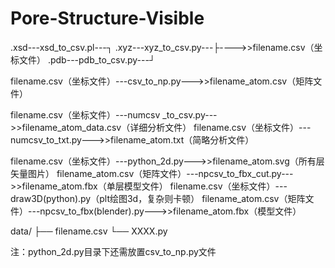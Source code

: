 # Pore-Structure-Visible


.xsd---xsd_to_csv.pl---┐
.xyz---xyz_to_csv.py---├---->>filename.csv（坐标文件）
.pdb---pdb_to_csv.py---┘

filename.csv（坐标文件）---csv_to_np.py--->>filename_atom.csv（矩阵文件）

filename.csv（坐标文件）---numcsv _to_csv.py--->>filename_atom_data.csv（详细分析文件）
filename.csv（坐标文件）---numcsv_to_txt.py--->>filename_atom.txt（简略分析文件）

filename.csv（坐标文件）---python_2d.py--->>filename_atom.svg（所有层矢量图片）
filename_atom.csv（矩阵文件）---npcsv_to_fbx_cut.py--->>filename_atom.fbx（单层模型文件）
filename.csv（坐标文件）---draw3D(python).py（plt绘图3d，复杂则卡顿）
filename_atom.csv（矩阵文件）---npcsv_to_fbx(blender).py--->>filename_atom.fbx（模型文件）


data/
├── filename.csv
└── XXXX.py

注：python_2d.py目录下还需放置csv_to_np.py文件